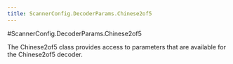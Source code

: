 ```yaml
---
title: ScannerConfig.DecoderParams.Chinese2of5
---
```

#ScannerConfig.DecoderParams.Chinese2of5

The Chinese2of5 class provides access to parameters that are
 available for the Chinese2of5 decoder.

